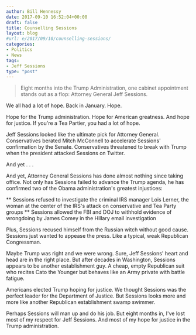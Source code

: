 ```yaml
---
author: Bill Hennessy
date: 2017-09-10 16:52:04+00:00
draft: false
title: Counselling Sessions
layout: blog
#url: e/2017/09/10/counselling-sessions/
categories:
- Politics
- News
tags:
- Jeff Sessions
type: "post"
---
```


> Eight months into the Trump Administration, one cabinet appointment stands out as a flop: Attorney General Jeff Sessions.



We all had a lot of hope. Back in January. Hope.

Hope for the Trump administration. Hope for American greatness. And hope for justice. If you're a Tea Partier, you had a lot of hope.

Jeff Sessions looked like the ultimate pick for Attorney General. Conservatives berated Mitch McConnell to accelerate Sessions' confirmation by the Senate. Conservatives threatened to break with Trump when the president attacked Sessions on Twitter.

And yet . . .

And yet, Attorney General Sessions has done almost nothing since taking office. Not only has Sessions failed to advance the Trump agenda, he has confirmed two of the Obama administration's greatest injustices:




** Sessions refused to investigate the criminal IRS manager Lois Lerner, the woman at the center of the IRS's attack on conservative and Tea Party groups
** Sessions allowed the FBI and DOJ to withhold evidence of wrongdoing by James Comey in the Hillary email investigation


Plus, Sessions recused himself from the Russian witch without good cause. Sessions just wanted to appease the press. Like a typical, weak Republican Congressman.

Maybe Trump was right and we were wrong. Sure, Jeff Sessions' heart and head are in the right place. But after decades in Washington, Sessions appears to be another establishment guy. A cheap, empty Republican suit who recites Cato the Younger but behaves like an Army private with battle fatigue.

Americans elected Trump hoping for justice. We thought Sessions was the perfect leader for the Department of Justice. But Sessions looks more and more like another Republican establishment swamp swimmer.

Perhaps Sessions will man up and do his job. But eight months in, I've lost most of my respect for Jeff Sessions. And most of my hope for justice in the Trump administration.


